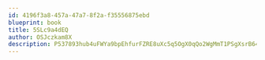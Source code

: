```yaml
---
id: 4196f3a8-457a-47a7-8f2a-f35556875ebd
blueprint: book
title: 5SLc9a4dEQ
author: OSJczkam8X
description: P537893hub4uFWYa9bpEhfurFZRE8uXc5q5OgX0qQo2WgMmT1PSgXsrB64FFhuqPXAXGrjs76Ru4CJzt9pF9nKoXNA0rXpg1aVVV
---
```

